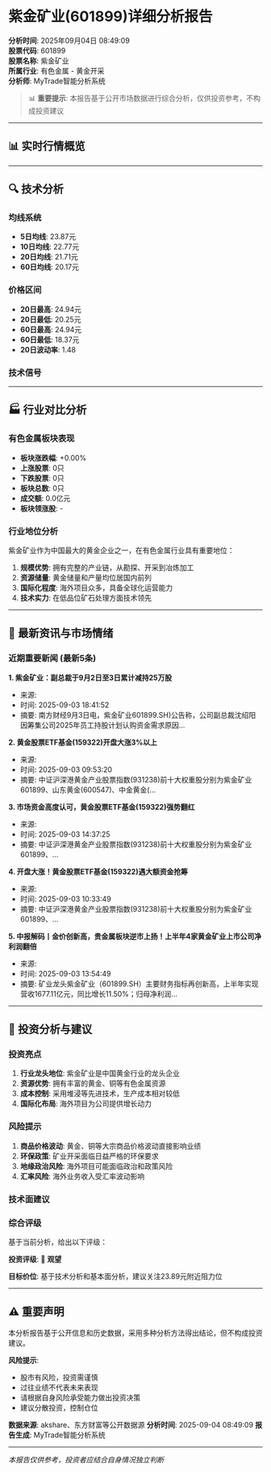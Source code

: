 # 紫金矿业(601899)详细分析报告

**分析时间**: 2025年09月04日 08:49:09  
**股票代码**: 601899  
**股票名称**: 紫金矿业  
**所属行业**: 有色金属 - 黄金开采  
**分析师**: MyTrade智能分析系统  

> 📊 **重要提示**: 本报告基于公开市场数据进行综合分析，仅供投资参考，不构成投资建议

---

## 📊 实时行情概览

---

## 🔍 技术分析

### 均线系统

- **5日均线**: 23.87元
- **10日均线**: 22.77元
- **20日均线**: 21.71元
- **60日均线**: 20.17元

### 价格区间

- **20日最高**: 24.94元
- **20日最低**: 20.25元
- **60日最高**: 24.94元
- **60日最低**: 18.37元
- **20日波动率**: 1.48

### 技术信号


---

## 🏭 行业对比分析

### 有色金属板块表现

- **板块涨跌幅**: +0.00%
- **上涨股票**: 0只
- **下跌股票**: 0只
- **板块总数**: 0只
- **成交额**: 0.0亿元
- **板块领涨股**: -

### 行业地位分析

紫金矿业作为中国最大的黄金企业之一，在有色金属行业具有重要地位：

1. **规模优势**: 拥有完整的产业链，从勘探、开采到冶炼加工
2. **资源储量**: 黄金储量和产量均位居国内前列
3. **国际化程度**: 海外项目众多，具备全球化运营能力
4. **技术实力**: 在低品位矿石处理方面技术领先

---

## 📰 最新资讯与市场情绪

### 近期重要新闻 (最新5条)

**1. 紫金矿业：副总裁于9月2日至3日累计减持25万股**
- 来源: 
- 时间: 2025-09-03 18:41:52
- 摘要: 南方财经9月3日电，紫金矿业601899.SH)公告称，公司副总裁沈绍阳因筹集公司2025年员工持股计划认购资金需求原因...

**2. 黄金股票ETF基金(159322)开盘大涨3%以上**
- 来源: 
- 时间: 2025-09-03 09:53:20
- 摘要: 中证沪深港黄金产业股票指数(931238)前十大权重股分别为紫金矿业601899、山东黄金(600547)、中金黄金(...

**3. 市场资金高度认可，黄金股票ETF基金(159322)强势翻红**
- 来源: 
- 时间: 2025-09-03 14:37:25
- 摘要: 中证沪深港黄金产业股票指数(931238)前十大权重股分别为紫金矿业601899、...

**4. 开盘大涨！黄金股票ETF基金(159322)遇大额资金抢筹**
- 来源: 
- 时间: 2025-09-03 10:33:49
- 摘要: 中证沪深港黄金产业股票指数(931238)前十大权重股分别为紫金矿业601899、...

**5. 中报解码丨金价创新高，贵金属板块逆市上扬！上半年4家黄金矿业上市公司净利润翻倍**
- 来源: 
- 时间: 2025-09-03 13:54:49
- 摘要: 矿业龙头紫金矿业（601899.SH）主要财务指标再创新高，上半年实现营收1677.11亿元，同比增长11.50%；归母净利润...

---

## 🎯 投资分析与建议

### 投资亮点

1. **行业龙头地位**: 紫金矿业是中国黄金行业的龙头企业
2. **资源优势**: 拥有丰富的黄金、铜等有色金属资源
3. **成本控制**: 采用堆浸等先进技术，生产成本相对较低
4. **国际化布局**: 海外项目为公司提供增长动力

### 风险提示

1. **商品价格波动**: 黄金、铜等大宗商品价格波动直接影响业绩
2. **环保政策**: 矿业开采面临日益严格的环保要求
3. **地缘政治风险**: 海外项目可能面临政治和政策风险
4. **汇率风险**: 海外业务收入受汇率波动影响

### 技术面建议



### 综合评级

基于当前分析，给出以下评级：

**投资评级**: 🔴 **观望**

**目标价位**: 基于技术分析和基本面分析，建议关注23.89元附近阻力位

---

## ⚠️ 重要声明

本分析报告基于公开信息和历史数据，采用多种分析方法得出结论，但不构成投资建议。

**风险提示**:
- 股市有风险，投资需谨慎
- 过往业绩不代表未来表现
- 请根据自身风险承受能力做出投资决策
- 建议分散投资，控制仓位

**数据来源**: akshare、东方财富等公开数据源
**分析时间**: 2025-09-04 08:49:09
**报告生成**: MyTrade智能分析系统

---

*本报告仅供参考，投资者应结合自身情况独立判断*
